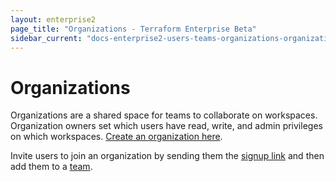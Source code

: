 ```yaml
---
layout: enterprise2
page_title: "Organizations - Terraform Enterprise Beta"
sidebar_current: "docs-enterprise2-users-teams-organizations-organizations"
---
```


# Organizations

Organizations are a shared space for teams to collaborate on workspaces.
Organization owners set which users have read, write, and admin privileges on
which workspaces.
[Create an organization here](https://atlas.hashicorp.com/v2/organizations/new).

Invite users to join an organization by sending them the
[signup link](https://atlas.hashicorp.com/account/new) and then add them to a
[team](./teams.html).

